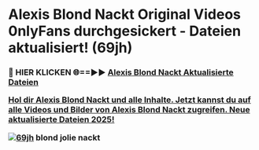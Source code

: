 # Alexis Blond Nackt Original Videos 0nlyFans durchgesickert - Dateien aktualisiert! (69jh)

<h3>🔴 HIER KLICKEN 🌐==►► <a href="https://tinyurl.com/h6vf6nb8" rel="nofollow">Alexis Blond Nackt Aktualisierte Dateien

Hol dir Alexis Blond Nackt und alle Inhalte. Jetzt kannst du auf alle Videos und Bilder von Alexis Blond Nackt zugreifen. Neue aktualisierte Dateien 2025!

[![69jh](https://i.imgur.com/sD4kR3V.gif)](https://tinyurl.com/h6vf6nb8)
blond jolie nackt